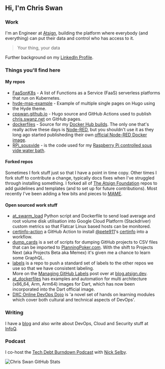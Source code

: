 ## Hi, I'm Chris Swan

### Work

I'm an Engineer at [Atsign](https://atsign.com/), building the
platform where everybody (and everything) can put their data and
control who has access to it.

> Your thing, your data

Further background on my [LinkedIn Profile](http://linkedin.com/in/chrisswan).

### Things you'll find here

#### My repos

* [FaaSonK8s](https://github.com/cpswan/FaaSonK8s) - A list of Functions as
a Service (FaaS) serverless platforms that run on Kubernetes.
* [hyde-msp-example](https://github.com/cpswan/hyde-msp-example) - Example
of multiple single pages on Hugo using the Hyde theme.
* [cpswan.github.io](https://github.com/cpswan/cpswan.github.io) - Hugo
source and GitHub Actions used to publish
[chris.swanz.net](https://chris.swanz.net/) on GitHub pages.
* [dockerfiles](https://github.com/cpswan/dockerfiles) - Source for my
[Docker Hub builds](https://hub.docker.com/u/cpswan).
The only one that's really active these days is
[Node-RED](https://hub.docker.com/r/cpswan/node-red),
but you shouldn't use it as they long ago started publisheding their own
[official Node-RED Docker image](https://hub.docker.com/r/nodered/node-red).
* [RPi_sousvide](https://github.com/cpswan/RPi_sousvide) - is the code used
for my [Raspberry Pi controlled sous vide water bath](http://blog.thestateofme.com/2013/03/31/raspberry-pi-sous-vide-water-bath/).

#### Forked repos

Sometimes I fork stuff just so that I have a point in time copy. Other times
I fork stuff to contribute a change, typically docs fixes when I've struggled
through installing something. I forked all of
[The Atsign Foundation](https://github.com/atsign-foundation) repos to add
guidelines and templates (and to set up for future contributions).
Most recently I've been adding a few bits and pieces to
[MAME](https://github.com/cpswan/mame).

#### Open sourced work stuff

* [at_swarm_load](https://github.com/atsign-company/at_swarm_load)
Python script and Dockerfile to send load average and root volume
disk utilisation into Google Cloud Platform (Stackdriver) custom
metrics so that Flatcar Linux based hosts can be monitored.
* [certinfo-action](https://github.com/marketplace/actions/install-certinfo)
a GitHub Action to install [@pete911](https://github.com/pete911)'s
[certinfo](https://github.com/pete911/certinfo) into a workflow.
* [dump_cards](https://github.com/atsign-company/dump_cards) is a set of
scripts for dumping GitHub projects to CSV files that can be imported to
[PlanningPoker.com](https://planningpoker.com). With the shift to Projects
Next (aka Projects Beta aka Memex) it's given me a chance to learn some
GraphQL.
* [labels](https://github.com/atsign-company/labels) is a repo to push a
standard set of labels to the other repos we use so that we have consistent
labeling.  
More on the [Managing GitHub Labels](https://blog.atsign.dev/managing-github-labels-cknkggyk600utcqs144h8apz9) post over at
[blog.atsign.dev](https://blog.atsign.dev/).
* [at_dockerfiles](https://github.com/atsign-company/at_dockerfiles) has
examples and automation for multi architecture (x86_64, Arm, Arm64) images
for Dart, which has now been incorporated into the Dart official image.
* [DXC Online DevOps Dojo](https://dxc-technology.github.io/about-devops-dojo/)
is 'a novel set of hands on learning modules which cover both cultural and
technical aspects of DevOps'.

### Writing

I have a [blog](http://blog.thestateofme.com/) and also write about DevOps,
Cloud and Security stuff at [InfoQ](https://www.infoq.com/profile/Chris-Swan/).

### Podcast

I co-host the [Tech Debt Burndown Podcast](https://techdebtburndown.com/)
with [Nick Selby](https://github.com/nselby).

![Chris Swan GitHub Stats](https://github-readme-stats-1xly-fkogw0a41-cpswan.vercel.app/api?username=cpswan&count_private=true)
